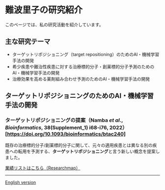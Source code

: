 # 難波里子の研究紹介

このページでは、私の研究活動を紹介しています。

## 主な研究テーマ
- ターゲットリポジショニング（target repositioning）のためのAI・機械学習手法の開発
- 希少疾患や難治性疾患に対する治療標的分子・創薬標的分子予測のためのAI・機械学習手法の開発
- 治療効果を高める薬剤組み合わせ予測のためのAI・機械学習手法の開発

## ターゲットリポジショニングのためのAI・機械学習手法の開発
### ターゲットリポジショニングの提案（Namba _et al_., _Bioinformatics_, 38(Supplement_1) i68-i76, 2022）[https://doi.org/10.1093/bioinformatics/btac240]
既存の治療標的分子/創薬標的分子に関して、元々の適用疾患とは異なる別の疾患への転用を予測する、**ターゲットリポジショニング**と言う新しい概念を提案しました。

[業績リストはこちら（Researchmap）](https://researchmap.jp/namba_satoko)

---

[English version](./en/index.html)
